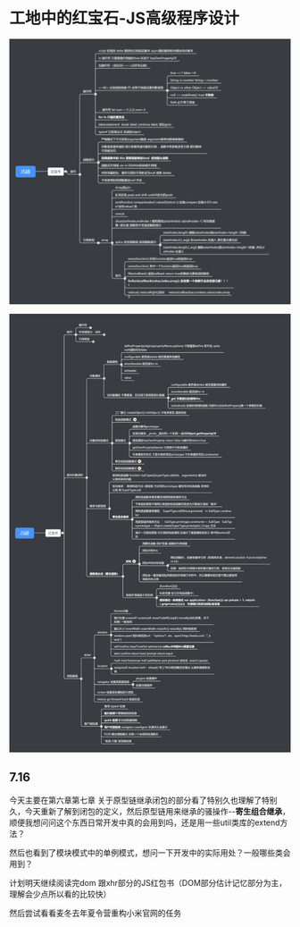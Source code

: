# 工地中的红宝石-JS高级程序设计


![image](./mindMap/JSstage1.png)

![image](./mindMap/JSstage2.png)

 ## 7.16 

今天主要在第六章第七章 关于原型链继承闭包的部分看了特别久也理解了特别久，今天重新了解到闭包的定义，然后原型链用来继承的骚操作--**寄生组合继承**，顺便我想问问这个东西日常开发中真的会用到吗，还是用一些util类库的extend方法？

然后也看到了模块模式中的单例模式，想问一下开发中的实际用处？一般哪些类会用到？

计划明天继续阅读完dom 跟xhr部分的JS红包书（DOM部分估计记忆部分为主，理解会少点所以看的比较快）

然后尝试看看麦冬去年夏令营重构小米官网的任务